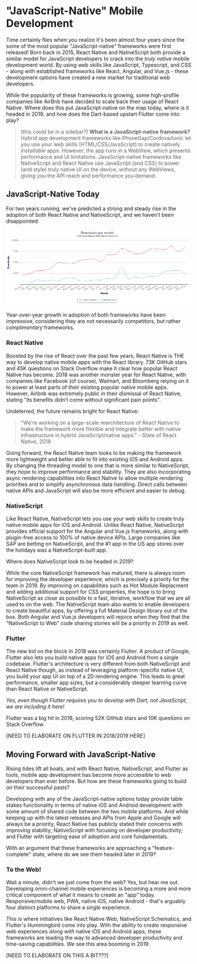 # "JavaScript-Native" Mobile Development

Time certainly flies when you realize it's been almost four years since the some of the most popular "JavaScript-native" frameworks were first released! Born back in 2015, React Native and NativeScript both provide a similar model for JavaScript developers to crack into the *truly native* mobile development world. By using web skills like JavaScript, Typescript, and CSS - along with established frameworks like React, Angular, and Vue.js - these development options have created a new market for traditional web developers.

While the popularity of these frameworks is growing, some high-profile companies like AirBnb have decided to scale back their usage of React Native. Where does this put JavaScript-native on the map today, where is it headed in 2019, and how does the Dart-based upstart Flutter come into play?

> (this could be in a sidebar?) **What is a JavaScript-native framework?** Hybrid app development frameworks like PhoneGap/Cordova/Ionic let you use your web skills (HTML/CSS/JavaScript) to create natively *installable* apps. However, the app runs in a WebView, which presents performance and UI limitations. JavaScript-native frameworks like NativeScript and React Native use JavaScript (and CSS) to power (and style) truly native UI on the device, without any WebViews, giving you the API reach and performance you demand.

## JavaScript-Native Today

For two years running, we've predicted a strong and steady rise in the adoption of both React Native and NativeScript, and we haven't been disappointed:

![react native and nativescript downloads](rn-and-ns.png)

Year-over-year growth in adoption of both frameworks have been impressive, considering they are not necessarily competitors, but rather *complimentary* frameworks.

### React Native

Boosted by the rise of React over the past few years, React Native is THE way to develop native mobile apps with the React library. 73K GitHub stars and 45K questions on Stack Overflow make it clear how popular React Native has become. 2018 was another monster year for React Native, with companies like Facebook (of course), Walmart, and Bloomberg relying on it to power at least parts of their existing popular native mobile apps. However, Airbnb was extremely public in their dismissal of React Native, stating "its benefits didn’t come without significant pain points".

Undeterred, the future remains bright for React Native:

> "We're working on a large-scale rearchitecture of React Native to make the framework more flexible and integrate better with native infrastructure in hybrid JavaScript/native apps." - State of React Native, 2018

Going forward, the React Native team looks to be making the framework more lightweight and better able to fit into existing iOS and Android apps. By changing the threading model to one that is more similar to NativeScript, they hope to improve performance and stability. They are also incorporating async rendering capabilities into React Native to allow multiple rendering priorities and to simplify asynchronous data handling. Direct calls between native APIs and JavaScript will also be more efficient and easier to debug.

### NativeScript

Like React Native, NativeScript lets you use your web skills to create truly native mobile apps for iOS and Android. Unlike React Native, NativeScript provides official support for the Angular and Vue.js frameworks, along with plugin-free access to 100% of native device APIs. Large companies like SAP are betting on NativeScript, and the #1 app in the US app stores over the holidays was a NativeScript-built app.

Where does NativeScript look to be headed in 2019?

While the core NativeScript framework has matured, there is always room for improving the developer experience, which is precisely a priority for the team in 2019. By improving on capabilities such as Hot Module Replacment and adding additional support for CSS properties, the hope is to bring NativeScript as close as possible to a fast, iterative, workflow that we are all used to on the web. The NativeScript team also wants to enable developers to create beautiful apps, by offering a full Material Design library out of the box. Both Angular and Vue.js developers will rejoice when they find that the "NativeScript to Web" code sharing stories will be a priority in 2019 as well.

### Flutter

The new kid on the block in 2018 was certainly Flutter. A product of Google, Flutter also lets you build native apps for iOS and Android from a single codebase. Flutter's architecture is very different from both NativeScript and React Native though, as instead of leveraging platform-specific native UI, you build your app UI on top of a 2D rendering engine. This leads to great performance, smaller app sizes, but a considerably steeper learning curve than React Native or NativeScript.

*Yes, even though Flutter requires you to develop with Dart, not JavaScript, we are including it here!*

Flutter was a big hit in 2018, scoring 52K GitHub stars and 10K questions on Stack Overflow.

[NEED TO ELABORATE ON FLUTTER IN 2018/2019 HERE]

## Moving Forward with JavaScript-Native

Rising tides lift all boats, and with React Native, NativeScript, and Flutter as tools, mobile app development has become more accessible to web developers than ever before. But how are these frameworks going to build on their successful pasts?

Developing with any of the JavaScript-native options today provide table stakes functionality in terms of native iOS and Android development with some amount of shared code between the two mobile platforms. And while keeping up with the latest releases and APIs from Apple and Google will always be a priority, React Native has publicly stated their concerns with improving stability; NativeScript with focusing on developer productivity; and Flutter with targeting ease of adoption and core fundamentals.

With an argument that these frameworks are approaching a "feature-complete" state, where do we see them headed later in 2019?

### To the Web!

Wait a minute, didn't we just come from the web? Yes, but hear me out. Developing omni-channel mobile experiences is becoming a more and more critical component of what it means to create an "app" today. Responsive/mobile web, PWA, native iOS, native Android - that's arguably four distinct platforms to share a *single* experience.

This is where initiatives like React Native Web, NativeScript Schematics, and Flutter's Hummingbird come into play. With the ability to create responsive web experiences *along with* native iOS and Android apps, these frameworks are leading the way to advanced developer productivity and time-saving capabilities. We see this area booming in 2019.

[NEED TO ELABORATE ON THIS A BIT???]